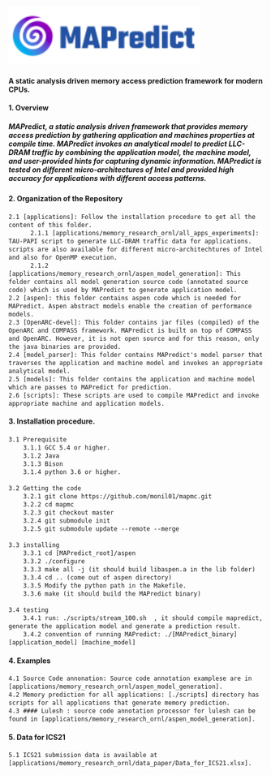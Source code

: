 <!-- # MAPredict -->

![](model_parser/mapredict.png)

#### A static analysis driven memory access prediction framework for modern CPUs.

#### 1. Overview
##### MAPredict, a static analysis driven framework that provides memory access prediction by gathering application and machines properties at compile time. MAPredict invokes an analytical model to predict LLC-DRAM traffic by combining the application model, the machine model, and user-provided hints for capturing dynamic information. MAPredict is tested on different micro-architectures of Intel and provided high accuracy for applications with different access patterns.

#### 2. Organization of the Repository
    2.1 [applications]: Follow the installation procedure to get all the content of this folder.  
          2.1.1 [applications/memory_research_ornl/all_apps_experiments]:  TAU-PAPI script to generate LLC-DRAM traffic data for applications. scripts are also available for different micro-architechtures of Intel and also for OpenMP execution.
          2.1.2 [applications/memory_research_ornl/aspen_model_generation]: This folder contains all model generation source code (annotated source code) which is used by MAPredict to generate application model.
    2.2 [aspen]: this folder contains aspen code which is needed for MAPredict. Aspen abstract models enable the creation of performance models.
    2.3 [OpenARC-devel]: This folder contains jar files (compiled) of the OpenARC and COMPASS framework. MAPredict is built on top of COMPASS and OpenARC. However, it is not open source and for this reason, only the java binaries are provided.
    2.4 [model_parser]: This folder contains MAPredict's model parser that traverses the application and machine model and invokes an appropriate analytical model.
    2.5 [models]: This folder contains the application and machine model which are passes to MAPredict for prediction.
    2.6 [scripts]: These scripts are used to compile MAPredict and invoke appropriate machine and application models.
    

#### 3. Installation procedure.

    3.1 Prerequisite
        3.1.1 GCC 5.4 or higher.
        3.1.2 Java
        3.1.3 Bison
        3.1.4 python 3.6 or higher.
        
    3.2 Getting the code
        3.2.1 git clone https://github.com/monil01/mapmc.git
        3.2.2 cd mapmc
        3.2.3 git checkout master
        3.2.4 git submodule init
        3.2.5 git submodule update --remote --merge
        
    3.3 installing
        3.3.1 cd [MAPredict_root]/aspen
        3.3.2 ./configure
        3.3.3 make all -j (it should build libaspen.a in the lib folder)
        3.3.4 cd .. (come out of aspen directory)
        3.3.5 Modify the python path in the Makefile.
        3.3.6 make (it should build the MAPredict binary)
        
    3.4 testing
        3.4.1 run: ./scripts/stream_100.sh  , it should compile mapredict, generate the application model and generate a prediction result.
        3.4.2 convention of running MAPredict: ./[MAPredict_binary] [application_model] [machine_model]
  
  
#### 4. Examples

    4.1 Source Code annonation: Source code annotation examplese are in [applications/memory_research_ornl/aspen_model_generation].
    4.2 Memory prediction for all applications: [./scripts] directory has scripts for all applications that generate memory prediction.
    4.3 #### Lulesh : source code annotation processor for lulesh can be found in [applications/memory_research_ornl/aspen_model_generation].
    

#### 5. Data for ICS21
    5.1 ICS21 submission data is available at [applications/memory_research_ornl/data_paper/Data_for_ICS21.xlsx].


  
    
    
  
